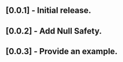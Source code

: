 ## [0.0.1] - Initial release.
## [0.0.2] - Add Null Safety.
## [0.0.3] - Provide an example.

[comment]: <> (* TODO: Describe initial release.)
